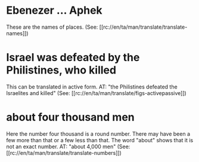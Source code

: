 # Ebenezer ... Aphek

These are the names of places. (See: [[rc://en/ta/man/translate/translate-names]])

# Israel was defeated by the Philistines, who killed

This can be translated in active form. AT: "the Philistines defeated the Israelites and killed" (See: [[rc://en/ta/man/translate/figs-activepassive]])

# about four thousand men

Here the number four thousand is a round number. There may have been a few more than that or a few less than that. The word "about" shows that it is not an exact number. AT: "about 4,000 men" (See: [[rc://en/ta/man/translate/translate-numbers]])